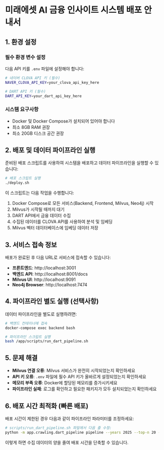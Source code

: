 # 미래에셋 AI 금융 인사이트 시스템 배포 안내서

## 1. 환경 설정

### 필수 환경 변수 설정
다음 API 키를 `.env` 파일에 설정해야 합니다:

```bash
# 네이버 CLOVA API 키 (필수)
NAVER_CLOVA_API_KEY=your_clova_api_key_here

# DART API 키 (필수)
DART_API_KEY=your_dart_api_key_here
```

### 시스템 요구사항
- Docker 및 Docker Compose가 설치되어 있어야 합니다
- 최소 8GB RAM 권장
- 최소 20GB 디스크 공간 권장

## 2. 배포 및 데이터 파이프라인 실행

준비된 배포 스크립트를 사용하여 시스템을 배포하고 데이터 파이프라인을 실행할 수 있습니다:

```bash
# 배포 스크립트 실행
./deploy.sh
```

이 스크립트는 다음 작업을 수행합니다:
1. Docker Compose로 모든 서비스(Backend, Frontend, Milvus, Neo4j) 시작
2. Milvus가 시작될 때까지 대기
3. DART API에서 금융 데이터 수집
4. 수집된 데이터를 CLOVA API를 사용하여 분석 및 임베딩
5. Milvus 벡터 데이터베이스에 임베딩 데이터 저장

## 3. 서비스 접속 정보

배포가 완료된 후 다음 URL로 서비스에 접속할 수 있습니다:

- **프론트엔드**: http://localhost:3001
- **백엔드 API**: http://localhost:8001/docs
- **Milvus UI**: http://localhost:9091
- **Neo4j Browser**: http://localhost:7474

## 4. 파이프라인 별도 실행 (선택사항)

데이터 파이프라인을 별도로 실행하려면:

```bash
# 백엔드 컨테이너에 접속
docker-compose exec backend bash

# 파이프라인 스크립트 실행
bash /app/scripts/run_dart_pipeline.sh
```

## 5. 문제 해결

- **Milvus 연결 오류**: Milvus 서비스가 완전히 시작되었는지 확인하세요
- **API 키 오류**: `.env` 파일에 필수 API 키가 올바르게 설정되었는지 확인하세요
- **메모리 부족 오류**: Docker에 할당된 메모리를 증가시키세요
- **파이프라인 실패**: 로그를 확인하고 필요한 패키지가 모두 설치되었는지 확인하세요

## 6. 배포 시간 최적화 (빠른 배포)

배포 시간이 제한된 경우 다음과 같이 파이프라인 파라미터를 조정하세요:

```bash
# scripts/run_dart_pipeline.sh 파일에서 다음 줄 수정:
python -m app.crawling.dart_pipeline pipeline --years 2025 --top-n 20 --batch-size 10
```

이렇게 하면 수집 데이터의 양을 줄여 배포 시간을 단축할 수 있습니다.

